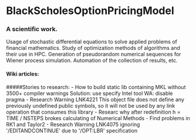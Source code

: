 # BlackScholesOptionPricingModel
### A scientific work.
Usage of stochastic differential equations to solve applied problems of financial mathematics. Study of optimization methods of algorithms and their use in HPC. Generation of pseudorandom numerical sequences for Wiener process simulation. Automation of the collection of results, etc.

#### Wiki articles:

#####Stories to research:
	- How to build static lib containing MKL without 3500+ compiler warnings 
		Solution: 	use specify Intel tool
		WA: 		disable pragma
	- Research Warning LNK4221	This object file does not define any previously undefined public symbols, so it will not be used by any link operation that consumes this library
	- Researc why after redefinition h = TIME / NSTEPS brokes calculating of Numerical Methods
	- Find problems in RK1 and Taylor2
	- Research Warning	LNK4075	ignoring '/EDITANDCONTINUE' due to '/OPT:LBR' specification
